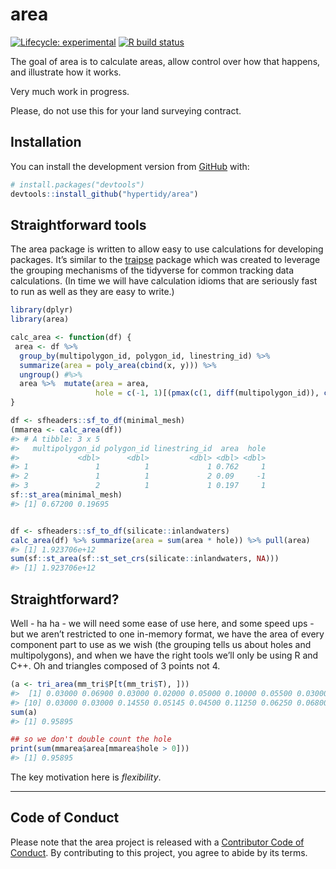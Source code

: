 
<!-- README.md is generated from README.Rmd. Please edit that file -->

# area

<!-- badges: start -->

[![Lifecycle:
experimental](https://img.shields.io/badge/lifecycle-experimental-orange.svg)](https://www.tidyverse.org/lifecycle/#experimental)
[![R build
status](https://github.com/hypertidy/area/workflows/R-CMD-check/badge.svg)](https://github.com/hypertidy/area/actions)
<!-- badges: end -->

The goal of area is to calculate areas, allow control over how that
happens, and illustrate how it works.

Very much work in progress.

Please, do not use this for your land surveying contract.

## Installation

You can install the development version from
[GitHub](https://github.com/) with:

``` r
# install.packages("devtools")
devtools::install_github("hypertidy/area")
```

## Straightforward tools

The area package is written to allow easy to use calculations for
developing packages. It’s similar to the
[traipse](https://CRAN.r-project.org/) package which was created to
leverage the grouping mechanisms of the tidyverse for common tracking
data calculations. (In time we will have calculation idioms that are
seriously fast to run as well as they are easy to write.)

``` r
library(dplyr)
library(area)

calc_area <- function(df) {
 area <- df %>% 
  group_by(multipolygon_id, polygon_id, linestring_id) %>% 
  summarize(area = poly_area(cbind(x, y))) %>% 
  ungroup() #%>% 
  area %>%  mutate(area = area, 
                   hole = c(-1, 1)[(pmax(c(1, diff(multipolygon_id)), c(1, diff(polygon_id))) == 1) + 1])
}

df <- sfheaders::sf_to_df(minimal_mesh)
(mmarea <- calc_area(df))
#> # A tibble: 3 x 5
#>   multipolygon_id polygon_id linestring_id  area  hole
#>             <dbl>      <dbl>         <dbl> <dbl> <dbl>
#> 1               1          1             1 0.762     1
#> 2               1          1             2 0.09     -1
#> 3               2          1             1 0.197     1
sf::st_area(minimal_mesh)
#> [1] 0.67200 0.19695


df <- sfheaders::sf_to_df(silicate::inlandwaters)
calc_area(df) %>% summarize(area = sum(area * hole)) %>% pull(area)
#> [1] 1.923706e+12
sum(sf::st_area(sf::st_set_crs(silicate::inlandwaters, NA)))
#> [1] 1.923706e+12
```

## Straightforward?

Well - ha ha - we will need some ease of use here, and some speed ups -
but we aren’t restricted to one in-memory format, we have the area of
every component part to use as we wish (the grouping tells us about
holes and multipolygons), and when we have the right tools we’ll only be
using R and C++. Oh and triangles composed of 3 points not 4.

``` r
(a <- tri_area(mm_tri$P[t(mm_tri$T), ]))
#>  [1] 0.03000 0.06900 0.03000 0.02000 0.05000 0.10000 0.05500 0.03000 0.03000
#> [10] 0.03000 0.03000 0.14550 0.05145 0.04500 0.11250 0.06250 0.06800
sum(a)
#> [1] 0.95895

## so we don't double count the hole
print(sum(mmarea$area[mmarea$hole > 0]))
#> [1] 0.95895
```

The key motivation here is *flexibility*.

-----

## Code of Conduct

Please note that the area project is released with a [Contributor Code
of
Conduct](https://contributor-covenant.org/version/2/0/CODE_OF_CONDUCT.html).
By contributing to this project, you agree to abide by its terms.
